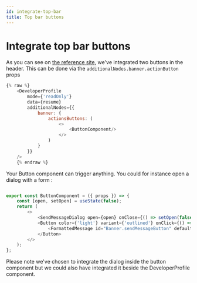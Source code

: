 ```yaml
---
id: integrate-top-bar
title: Top bar buttons
---
```


# Integrate top bar buttons

As you can see on [the reference site](https://vincent-cotro.welovedevs.com), we've integrated two buttons in the header.
This can be done via the `additionalNodes.banner.actionButton` props

```javascript
{% raw %}
    <DeveloperProfile
        mode={'readOnly'}
        data={resume}
        additionalNodes={{
            banner: {
                actionsButtons: (
                    <>
                        <ButtonComponent/>
                    </>
                )
            }
        }}
    />
    {% endraw %}
``` 

Your Button component can trigger anything. You could for instance open a dialog with a form  : 

```javascript

export const ButtonComponent = ({ props }) => {
    const [open, setOpen] = useState(false);
    return (
        <>
            <SendMessageDialog open={open} onClose={() => setOpen(false)} />
            <Button color={'light'} variant={'outlined'} onClick={() => setOpen(true)}>
                <FormattedMessage id="Banner.sendMessageButton" defaultMessage="Contact me" />
            </Button>
        </>
    );
};

```

Please note we've chosen to integrate the dialog inside the button component but we could also have integrated it beside the DeveloperProfile component.
 